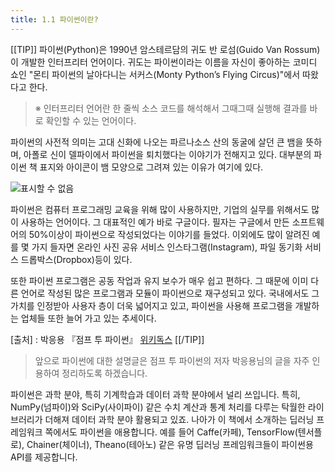 ```yaml
---
title: 1.1 파이썬이란?
---
```


[[TIP]]
파이썬(Python)은 1990년 암스테르담의 귀도 반 로섬(Guido Van Rossum)이 개발한 인터프리터 언어이다. 귀도는 파이썬이라는 이름을 자신이 좋아하는 코미디 쇼인 "몬티 파이썬의 날아다니는 서커스(Monty Python’s Flying Circus)"에서 따왔다고 한다.

> ※ 인터프리터 언어란 한 줄씩 소스 코드를 해석해서 그때그때 실행해 결과를 바로 확인할 수 있는 언어이다.

파이썬의 사전적 의미는 고대 신화에 나오는 파르나소스 산의 동굴에 살던 큰 뱀을 뜻하며, 아폴로 신이 델파이에서 파이썬을 퇴치했다는 이야기가 전해지고 있다. 대부분의 파이썬 책 표지와 아이콘이 뱀 모양으로 그려져 있는 이유가 여기에 있다.

![표시할 수 없음](https://wikidocs.net/images/page/5/pahkey_KRRKrp.png)

파이썬은 컴퓨터 프로그래밍 교육을 위해 많이 사용하지만, 기업의 실무를 위해서도 많이 사용하는 언어이다. 그 대표적인 예가 바로 구글이다. 필자는 구글에서 만든 소프트웨어의 50%이상이 파이썬으로 작성되었다는 이야기를 들었다. 이외에도 많이 알려진 예를 몇 가지 들자면 온라인 사진 공유 서비스 인스타그램(Instagram), 파일 동기화 서비스 드롭박스(Dropbox)등이 있다.

또한 파이썬 프로그램은 공동 작업과 유지 보수가 매우 쉽고 편하다. 그 때문에 이미 다른 언어로 작성된 많은 프로그램과 모듈이 파이썬으로 재구성되고 있다. 국내에서도 그 가치를 인정받아 사용자 층이 더욱 넓어지고 있고, 파이썬을 사용해 프로그램을 개발하는 업체들 또한 늘어 가고 있는 추세이다.  

[출처] : 박응용 『점프 투 파이썬』 [위키독스](https://wikidocs.net/4307) 
[[/TIP]]
> 앞으로 파이썬에 대한 설명글은 점프 투 파이썬의 저자 박응용님의 글을 자주 인용하여 정리하도록 하겠습니다.


파이썬은 과학 분야, 특히 기계학습과 데이터 과학 분야에서 널리 쓰입니다. 특히, NumPy(넘파이)와 SciPy(사이파이) 같은 수치 계산과 통계 처리를 다루는 탁월한 라이브러리가 더해져 데이터 과학 분야 활용되고 있죠. 나아가 이 책에서 소개하는 딥러닝 프레임워크 쪽에서도 파이썬을 애용합니다. 예를 들어 Caffe(카페), TensorFlow(텐서플로), Chainer(체이너), Theano(테아노) 같은 유명 딥러닝 프레임워크들이 파이썬용 API를 제공합니다.